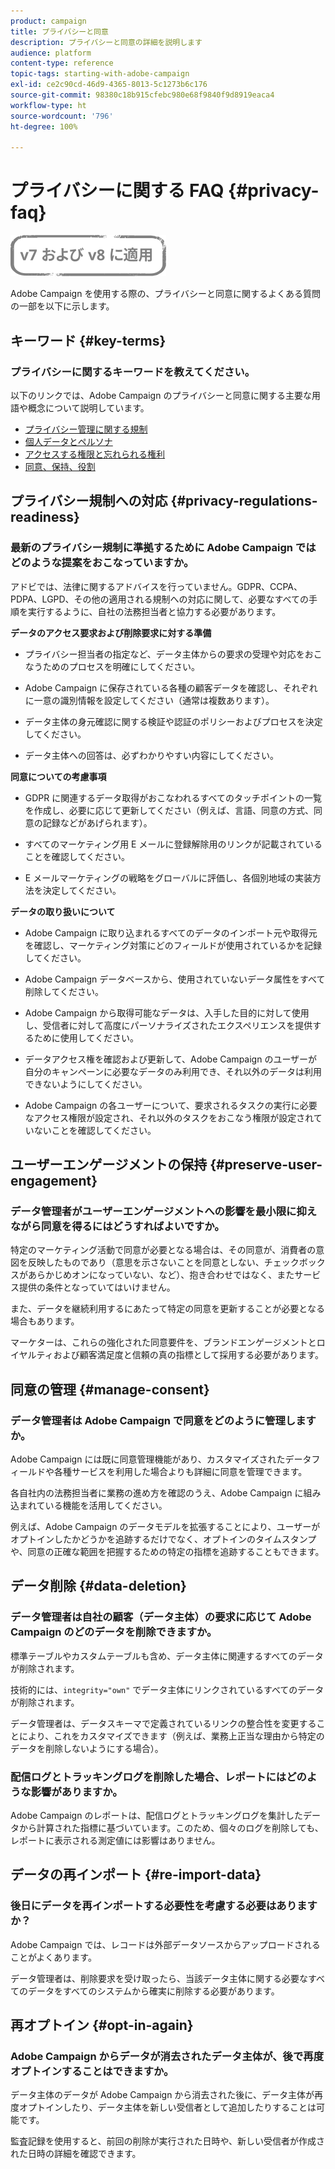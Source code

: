 ```yaml
---
product: campaign
title: プライバシーと同意
description: プライバシーと同意の詳細を説明します
audience: platform
content-type: reference
topic-tags: starting-with-adobe-campaign
exl-id: ce2c90cd-46d9-4365-8013-5c1273b6c176
source-git-commit: 98380c18b915cfebc980e68f9840f9d8919eaca4
workflow-type: ht
source-wordcount: '796'
ht-degree: 100%

---
```


# プライバシーに関する FAQ {#privacy-faq}

![](../../assets/common.svg)

Adobe Campaign を使用する際の、プライバシーと同意に関するよくある質問の一部を以下に示します。

## キーワード {#key-terms}

### プライバシーに関するキーワードを教えてください。

以下のリンクでは、Adobe Campaign のプライバシーと同意に関する主要な用語や概念について説明しています。

* [プライバシー管理に関する規制](../../platform/using/privacy-management.md#privacy-management-regulations)
* [個人データとペルソナ](../../platform/using/privacy-and-recommendations.md#personal-data)
* [アクセスする権限と忘れられる権利](../../platform/using/privacy-management.md#right-access-forgotten)
* [同意、保持、役割](../../platform/using/privacy-management.md#consent-retention-roles)

## プライバシー規制への対応 {#privacy-regulations-readiness}

### 最新のプライバシー規制に準拠するために Adobe Campaign ではどのような提案をおこなっていますか。

アドビでは、法律に関するアドバイスを行っていません。GDPR、CCPA、PDPA、LGPD、その他の適用される規制への対応に関して、必要なすべての手順を実行するように、自社の法務担当者と協力する必要があります。

**データのアクセス要求および削除要求に対する準備**

* プライバシー担当者の指定など、データ主体からの要求の受理や対応をおこなうためのプロセスを明確にしてください。

* Adobe Campaign に保存されている各種の顧客データを確認し、それぞれに一意の識別情報を設定してください（通常は複数あります）。

* データ主体の身元確認に関する検証や認証のポリシーおよびプロセスを決定してください。

* データ主体への回答は、必ずわかりやすい内容にしてください。

**同意についての考慮事項**

* GDPR に関連するデータ取得がおこなわれるすべてのタッチポイントの一覧を作成し、必要に応じて更新してください（例えば、言語、同意の方式、同意の記録などがあげられます）。

* すべてのマーケティング用 E メールに登録解除用のリンクが記載されていることを確認してください。

* E メールマーケティングの戦略をグローバルに評価し、各個別地域の実装方法を決定してください。

**データの取り扱いについて**

* Adobe Campaign に取り込まれるすべてのデータのインポート元や取得元を確認し、マーケティング対策にどのフィールドが使用されているかを記録してください。

* Adobe Campaign データベースから、使用されていないデータ属性をすべて削除してください。

* Adobe Campaign から取得可能なデータは、入手した目的に対して使用し、受信者に対して高度にパーソナライズされたエクスペリエンスを提供するために使用してください。

* データアクセス権を確認および更新して、Adobe Campaign のユーザーが自分のキャンペーンに必要なデータのみ利用でき、それ以外のデータは利用できないようにしてください。

* Adobe Campaign の各ユーザーについて、要求されるタスクの実行に必要なアクセス権限が設定され、それ以外のタスクをおこなう権限が設定されていないことを確認してください。

## ユーザーエンゲージメントの保持 {#preserve-user-engagement}

### データ管理者がユーザーエンゲージメントへの影響を最小限に抑えながら同意を得るにはどうすればよいですか。

特定のマーケティング活動で同意が必要となる場合は、その同意が、消費者の意図を反映したものであり（意思を示さないことを同意としない、チェックボックスがあらかじめオンになっていない、など）、抱き合わせではなく、またサービス提供の条件となっていてはいけません。

また、データを継続利用するにあたって特定の同意を更新することが必要となる場合もあります。

マーケターは、これらの強化された同意要件を、ブランドエンゲージメントとロイヤルティおよび顧客満足度と信頼の真の指標として採用する必要があります。


## 同意の管理 {#manage-consent}

### データ管理者は Adobe Campaign で同意をどのように管理しますか。

Adobe Campaign には既に同意管理機能があり、カスタマイズされたデータフィールドや各種サービスを利用した場合よりも詳細に同意を管理できます。

各自社内の法務担当者に業務の進め方を確認のうえ、Adobe Campaign に組み込まれている機能を活用してください。

例えば、Adobe Campaign のデータモデルを拡張することにより、ユーザーがオプトインしたかどうかを追跡するだけでなく、オプトインのタイムスタンプや、同意の正確な範囲を把握するための特定の指標を追跡することもできます。

## データ削除 {#data-deletion}

### データ管理者は自社の顧客（データ主体）の要求に応じて Adobe Campaign のどのデータを削除できますか。

標準テーブルやカスタムテーブルも含め、データ主体に関連するすべてのデータが削除されます。

技術的には、`integrity="own"` でデータ主体にリンクされているすべてのデータが削除されます。

データ管理者は、データスキーマで定義されているリンクの整合性を変更することにより、これをカスタマイズできます（例えば、業務上正当な理由から特定のデータを削除しないようにする場合）。

### 配信ログとトラッキングログを削除した場合、レポートにはどのような影響がありますか。

Adobe Campaign のレポートは、配信ログとトラッキングログを集計したデータから計算された指標に基づいています。このため、個々のログを削除しても、レポートに表示される測定値には影響はありません。

## データの再インポート {#re-import-data}

### 後日にデータを再インポートする必要性を考慮する必要はありますか？

Adobe Campaign では、レコードは外部データソースからアップロードされることがよくあります。

データ管理者は、削除要求を受け取ったら、当該データ主体に関する必要なすべてのデータをすべてのシステムから確実に削除する必要があります。

## 再オプトイン {#opt-in-again}

### Adobe Campaign からデータが消去されたデータ主体が、後で再度オプトインすることはできますか。

データ主体のデータが Adobe Campaign から消去された後に、データ主体が再度オプトインしたり、データ主体を新しい受信者として追加したりすることは可能です。

監査記録を使用すると、前回の削除が実行された日時や、新しい受信者が作成された日時の詳細を確認できます。

